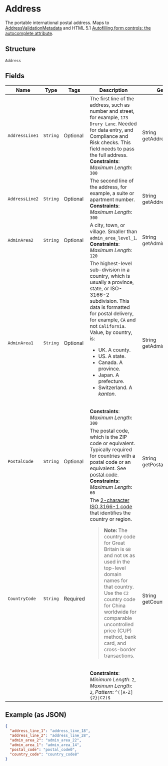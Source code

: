 
# Address

The portable international postal address. Maps to [AddressValidationMetadata](https://github.com/googlei18n/libaddressinput/wiki/AddressValidationMetadata) and HTML 5.1 [Autofilling form controls: the autocomplete attribute](https://www.w3.org/TR/html51/sec-forms.html#autofilling-form-controls-the-autocomplete-attribute).

## Structure

`Address`

## Fields

| Name | Type | Tags | Description | Getter | Setter |
|  --- | --- | --- | --- | --- | --- |
| `AddressLine1` | `String` | Optional | The first line of the address, such as number and street, for example, `173 Drury Lane`. Needed for data entry, and Compliance and Risk checks. This field needs to pass the full address.<br>**Constraints**: *Maximum Length*: `300` | String getAddressLine1() | setAddressLine1(String addressLine1) |
| `AddressLine2` | `String` | Optional | The second line of the address, for example, a suite or apartment number.<br>**Constraints**: *Maximum Length*: `300` | String getAddressLine2() | setAddressLine2(String addressLine2) |
| `AdminArea2` | `String` | Optional | A city, town, or village. Smaller than `admin_area_level_1`.<br>**Constraints**: *Maximum Length*: `120` | String getAdminArea2() | setAdminArea2(String adminArea2) |
| `AdminArea1` | `String` | Optional | The highest-level sub-division in a country, which is usually a province, state, or ISO-3166-2 subdivision. This data is formatted for postal delivery, for example, `CA` and not `California`. Value, by country, is:<ul><li>UK. A county.</li><li>US. A state.</li><li>Canada. A province.</li><li>Japan. A prefecture.</li><li>Switzerland. A *kanton*.</li></ul><br>**Constraints**: *Maximum Length*: `300` | String getAdminArea1() | setAdminArea1(String adminArea1) |
| `PostalCode` | `String` | Optional | The postal code, which is the ZIP code or equivalent. Typically required for countries with a postal code or an equivalent. See [postal code](https://en.wikipedia.org/wiki/Postal_code).<br>**Constraints**: *Maximum Length*: `60` | String getPostalCode() | setPostalCode(String postalCode) |
| `CountryCode` | `String` | Required | The [2-character ISO 3166-1 code](/api/rest/reference/country-codes/) that identifies the country or region.<blockquote><strong>Note:</strong> The country code for Great Britain is <code>GB</code> and not <code>UK</code> as used in the top-level domain names for that country. Use the `C2` country code for China worldwide for comparable uncontrolled price (CUP) method, bank card, and cross-border transactions.</blockquote><br>**Constraints**: *Minimum Length*: `2`, *Maximum Length*: `2`, *Pattern*: `^([A-Z]{2}\|C2)$` | String getCountryCode() | setCountryCode(String countryCode) |

## Example (as JSON)

```json
{
  "address_line_1": "address_line_18",
  "address_line_2": "address_line_28",
  "admin_area_2": "admin_area_22",
  "admin_area_1": "admin_area_14",
  "postal_code": "postal_code0",
  "country_code": "country_code8"
}
```

